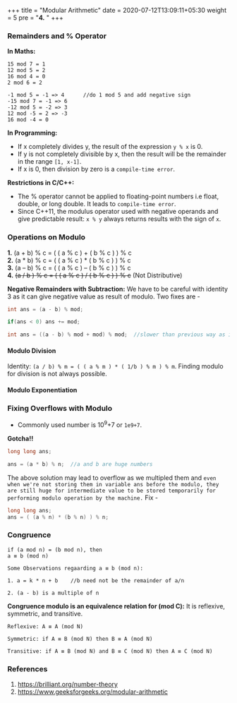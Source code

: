 +++
title = "Modular Arithmetic"
date =  2020-07-12T13:09:11+05:30
weight = 5
pre = "<b>4.</b> "
+++

### Remainders and % Operator
**In Maths:**

```
15 mod 7 = 1
12 mod 5 = 2
16 mod 4 = 0
2 mod 6 = 2

-1 mod 5 = -1 => 4		//do 1 mod 5 and add negative sign
-15 mod 7 = -1 => 6
-12 mod 5 = -2 => 3
12 mod -5 = 2 => -3
16 mod -4 = 0
```

**In Programming:**

- If x completely divides y, the result of the expression `y % x` is 0.
- If y is not completely divisible by x, then the result will be the remainder in the range `[1, x-1]`.
- If x is 0, then division by zero is a `compile-time error`.

**Restrictions in C/C++:**

- The % operator cannot be applied to floating-point numbers i.e float, double, or long double. It leads to `compile-time error`.
- Since C++11, the modulus operator used with negative operands and give predictable result: `x % y` always returns results with the sign of `x`.

### Operations on Modulo
**1.** (a + b) % c = ( ( a % c ) + ( b % c ) ) % c <br>
**2.** (a * b) % c = ( ( a % c ) * ( b % c ) ) % c <br>
**3.** (a – b) % c = ( ( a % c ) – ( b % c ) ) % c <br>
**4.** ~~(a / b ) % c = ( ( a % c ) / ( b % c ) ) % c~~ (Not Distributive)

**Negative Remainders with Subtraction:** We have to be careful with identity 3 as it can give negative value as result of modulo. Two fixes are - 

```cpp
int ans = (a - b) % mod;

if(ans < 0) ans += mod;
```

```cpp
int ans = ((a - b) % mod + mod) % mod;	//slower than previous way as it increases mod operations
```

#### Modulo Division
Identity: `(a / b) % m = ( ( a % m ) * ( 1/b ) % m ) % m`. Finding modulo for division is not always possible.

#### Modulo Exponentiation

### Fixing Overflows with Modulo
- Commonly used number is 10<sup>9</sup>+7 or `1e9+7`.

**Gotcha!!**

```cpp
long long ans;

ans = (a * b) % n;  //a and b are huge numbers
```

The above solution may lead to overflow as we multipled them and `even when we're not storing them in variable ans before the modulo, they are still huge for intermediate value to be stored temporarily for performing modulo operation by the machine.` Fix - 

```cpp
long long ans;
ans = ( (a % n) * (b % n) ) % n;
```

### Congruence

```
if (a mod n) = (b mod n), then
a ≡ b (mod n)
```

```
Some Observations regaarding a ≡ b (mod n):

1. a = k * n + b 	//b need not be the remainder of a/n

2. (a - b) is a multiple of n
```

**Congruence modulo is an equivalence relation for (mod C):** It is reflexive, symmetric, and transitive.
```
Reflexive: A ≡ A (mod N)

Symmetric: if A ≡ B (mod N) then B ≡ A (mod N)

Transitive: if A ≡ B (mod N) and B ≡ C (mod N) then A ≡ C (mod N)
```






### References
1. https://brilliant.org/number-theory <br>
2. https://www.geeksforgeeks.org/modular-arithmetic

